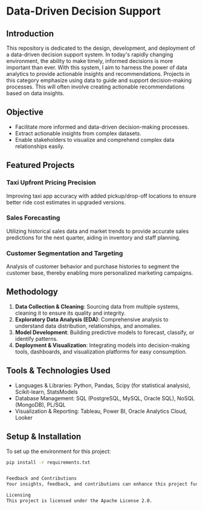 # Data-Driven Decision Support

## Introduction

This repository is dedicated to the design, development, and deployment of a data-driven decision support system. In today's rapidly changing environment, the ability to make timely, informed decisions is more important than ever. With this system, I aim to harness the power of data analytics to provide actionable insights and recommendations.
Projects in this category emphasize using data to guide and support decision-making processes. This will often involve creating actionable recommendations based on data insights.

## Objective

- Facilitate more informed and data-driven decision-making processes.
- Extract actionable insights from complex datasets.
- Enable stakeholders to visualize and comprehend complex data relationships easily.

## Featured Projects

### Taxi Upfront Pricing Precision
Improving taxi app accuracy with added pickup/drop-off locations to ensure better ride cost estimates in upgraded versions.

### Sales Forecasting 

Utilizing historical sales data and market trends to provide accurate sales predictions for the next quarter, aiding in inventory and staff planning.

### Customer Segmentation and Targeting

Analysis of customer behavior and purchase histories to segment the customer base, thereby enabling more personalized marketing campaigns.

## Methodology

1. **Data Collection & Cleaning**: Sourcing data from multiple systems, cleaning it to ensure its quality and integrity.
2. **Exploratory Data Analysis (EDA)**: Comprehensive analysis to understand data distribution, relationships, and anomalies.
3. **Model Development**: Building predictive models to forecast, classify, or identify patterns.
4. **Deployment & Visualization**: Integrating models into decision-making tools, dashboards, and visualization platforms for easy consumption.

## Tools & Technologies Used
- Languages & Libraries: Python, Pandas, Scipy (for statistical analysis), Scikit-learn, StatsModels
- Database Management: SQL (PostgreSQL, MySQL, Oracle SQL), NoSQL (MongoDB), PL/SQL
- Visualization & Reporting: Tableau, Power BI, Oracle Analytics Cloud, Looker


## Setup & Installation

To set up the environment for this project:
```bash
pip install -r requirements.txt


Feedback and Contributions
Your insights, feedback, and contributions can enhance this project further. Feel free to open an issue or submit a pull request if you identify areas of improvement or have innovative ideas to share.

Licensing
This project is licensed under the Apache License 2.0.
